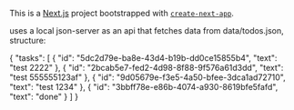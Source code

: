 This is a [Next.js](https://nextjs.org/) project bootstrapped with [`create-next-app`](https://github.com/vercel/next.js/tree/canary/packages/create-next-app).

uses a local json-server as an api that fetches data from data/todos.json, structure:

{
  "tasks": [
    {
      "id": "5dc2d79e-ba8e-43d4-b19b-dd0ce15855b4",
      "text": "test 2222"
    },
    {
      "id": "2bcab5e7-fed2-4d98-8f88-9f576a61d3dd",
      "text": "test 555555123af"
    },
    {
      "id": "9d05679e-f3e5-4a50-bfee-3dca1ad72710",
      "text": "test 1234"
    },
    {
      "id": "3bbff78e-e86b-4074-a930-8619bfe5fafd",
      "text": "done"
    }
  ]
}
